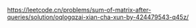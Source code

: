 https://leetcode.cn/problems/sum-of-matrix-after-queries/solution/oqlogqzai-xian-cha-xun-by-424479543-q45z/
